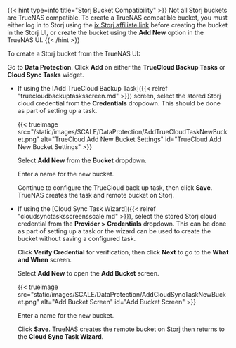 &NewLine;

{{< hint type=info title="Storj Bucket Compatibility" >}}
Not all Storj buckets are TrueNAS compatible.
To create a TrueNAS compatible bucket, you must either log in to Storj using the [ix Storj affiliate link](https://us1.storj.io/signup?partner=ix-storj-1) before creating the bucket in the Storj UI, or create the bucket using the **Add New** option in the TrueNAS UI.
{{< /hint >}}

To create a Storj bucket from the TrueNAS UI:

Go to **Data Protection**.
Click **Add** on either the **TrueCloud Backup Tasks** or **Cloud Sync Tasks** widget.

* If using the [Add TrueCloud Backup Task]({{< relref "truecloudbackuptasksscreen.md" >}}) screen, select the stored Storj cloud credential from the **Credentials** dropdown.
  This should be done as part of setting up a task.
  
   {{< trueimage src="/static/images/SCALE/DataProtection/AddTrueCloudTaskNewBucket.png" alt="TrueCloud Add New Bucket Settings" id="TrueCloud Add New Bucket Settings" >}}

   Select **Add New** from the **Bucket** dropdown.

   Enter a name for the new bucket.

   Continue to configure the TrueCloud back up task, then click **Save**.
   TrueNAS creates the task and remote bucket on Storj.

* If using the [Cloud Sync Task Wizard]({{< relref "cloudsynctasksscreensscale.md" >}}), select the stored Storj cloud credential from the **Provider > Credentials** dropdown.
  This can be done as part of setting up a task or the wizard can be used to create the bucket without saving a configured task.

   Click **Verify Credential** for verification, then click **Next** to go to the **What and When** screen.

   Select **Add New** to open the **Add Bucket** screen.

   {{< trueimage src="static/images/SCALE/DataProtection/AddCloudSyncTaskNewBucket.png" alt="Add Bucket Screen" id="Add Bucket Screen" >}}

   Enter a name for the new bucket.

   Click **Save**.
   TrueNAS creates the remote bucket on Storj then returns to the **Cloud Sync Task Wizard**.
